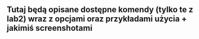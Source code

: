 ## Tutaj będą opisane dostępne komendy (tylko te z lab2) wraz z opcjami oraz przykładami użycia + jakimiś screenshotami